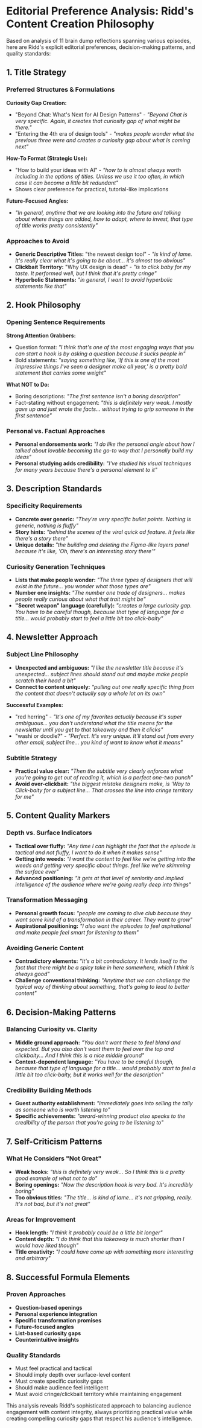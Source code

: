 # Editorial Preference Analysis: Ridd's Content Creation Philosophy

Based on analysis of 11 brain dump reflections spanning various episodes, here are Ridd's explicit editorial preferences, decision-making patterns, and quality standards:

## 1. Title Strategy

### **Preferred Structures & Formulations**

**Curiosity Gap Creation:**
- "Beyond Chat: What's Next for AI Design Patterns" - *"Beyond Chat is very specific. Again, it creates that curiosity gap of what might be there."*
- "Entering the 4th era of design tools" - *"makes people wonder what the previous three were and creates a curiosity gap about what is coming next"*

**How-To Format (Strategic Use):**
- "How to build your ideas with AI" - *"how to is almost always worth including in the options of titles. Unless we use it too often, in which case it can become a little bit redundant"*
- Shows clear preference for practical, tutorial-like implications

**Future-Focused Angles:**
- *"In general, anytime that we are looking into the future and talking about where things are added, how to adapt, where to invest, that type of title works pretty consistently"*

### **Approaches to Avoid**
- **Generic Descriptive Titles:** "the newest design tool" - *"is kind of lame. It's really clear what it's going to be about... it's almost too obvious"*
- **Clickbait Territory:** "Why UX design is dead" - *"is to click baby for my taste. It performed well, but I think that it's pretty cringe"*
- **Hyperbolic Statements:** *"in general, I want to avoid hyperbolic statements like that"*

## 2. Hook Philosophy

### **Opening Sentence Requirements**

**Strong Attention Grabbers:**
- Question format: *"I think that's one of the most engaging ways that you can start a hook is by asking a question because it sucks people in"*
- Bold statements: *"saying something like, 'If this is one of the most impressive things I've seen a designer make all year,' is a pretty bold statement that carries some weight"*

**What NOT to Do:**
- Boring descriptions: *"The first sentence isn't a boring description"*
- Fact-stating without engagement: *"this is definitely very weak. I mostly gave up and just wrote the facts... without trying to grip someone in the first sentence"*

### **Personal vs. Factual Approaches**
- **Personal endorsements work:** *"I do like the personal angle about how I talked about lovable becoming the go-to way that I personally build my ideas"*
- **Personal studying adds credibility:** *"I've studied his visual techniques for many years because there's a personal element to it"*

## 3. Description Standards

### **Specificity Requirements**
- **Concrete over generic:** *"They're very specific bullet points. Nothing is generic, nothing is fluffy"*
- **Story hints:** *"behind the scenes of the viral quick ad feature. It feels like there's a story there"*
- **Unique details:** *"the building and deleting the Figma-like layers panel because it's like, 'Oh, there's an interesting story there'"*

### **Curiosity Generation Techniques**
- **Lists that make people wonder:** *"The three types of designers that will exist in the future... you wonder what those types are"*
- **Number one insights:** *"The number one trade of designers... makes people really curious about what that trait might be"*
- **"Secret weapon" language (carefully):** *"creates a large curiosity gap. You have to be careful though, because that type of language for a title... would probably start to feel a little bit too click-baity"*

## 4. Newsletter Approach

### **Subject Line Philosophy**
- **Unexpected and ambiguous:** *"I like the newsletter title because it's unexpected... subject lines should stand out and maybe make people scratch their head a bit"*
- **Connect to content uniquely:** *"pulling out one really specific thing from the content that doesn't actually say a whole lot on its own"*

**Successful Examples:**
- "red herring" - *"It's one of my favorites actually because it's super ambiguous... you don't understand what the title means for the newsletter until you get to that takeaway and then it clicks"*
- "washi or doodle?" - *"Perfect. It's very unique. It'll stand out from every other email, subject line... you kind of want to know what it means"*

### **Subtitle Strategy**
- **Practical value clear:** *"Then the subtitle very clearly enforces what you're going to get out of reading it, which is a perfect one-two punch"*
- **Avoid over-clickbait:** *"the biggest mistake designers make, is 'Way to Click-baity for a subject line... That crosses the line into cringe territory for me"*

## 5. Content Quality Markers

### **Depth vs. Surface Indicators**
- **Tactical over fluffy:** *"Any time I can highlight the fact that the episode is tactical and not fluffy, I want to do it when it makes sense"*
- **Getting into weeds:** *"I want the content to feel like we're getting into the weeds and getting very specific about things. feel like we're skimming the surface ever"*
- **Advanced positioning:** *"it gets at that level of seniority and implied intelligence of the audience where we're going really deep into things"*

### **Transformation Messaging**
- **Personal growth focus:** *"people are coming to dive club because they want some kind of a transformation in their career. They want to grow"*
- **Aspirational positioning:** *"I also want the episodes to feel aspirational and make people feel smart for listening to them"*

### **Avoiding Generic Content**
- **Contradictory elements:** *"It's a bit contradictory. It lends itself to the fact that there might be a spicy take in here somewhere, which I think is always good"*
- **Challenge conventional thinking:** *"Anytime that we can challenge the typical way of thinking about something, that's going to lead to better content"*

## 6. Decision-Making Patterns

### **Balancing Curiosity vs. Clarity**
- **Middle ground approach:** *"You don't want these to feel bland and expected. But you also don't want them to feel over the top and clickbaity... And I think this is a nice middle ground"*
- **Context-dependent language:** *"You have to be careful though, because that type of language for a title... would probably start to feel a little bit too click-baity, but it works well for the description"*

### **Credibility Building Methods**
- **Guest authority establishment:** *"immediately goes into selling the tally as someone who is worth listening to"*
- **Specific achievements:** *"award-winning product also speaks to the credibility of the person that you're going to be listening to"*

## 7. Self-Criticism Patterns

### **What He Considers "Not Great"**
- **Weak hooks:** *"this is definitely very weak... So I think this is a pretty good example of what not to do"*
- **Boring openings:** *"Now the description hook is very bad. It's incredibly boring"*
- **Too obvious titles:** *"The title... is kind of lame... it's not gripping, really. It's not bad, but it's not great"*

### **Areas for Improvement**
- **Hook length:** *"I think it probably could be a little bit longer"*
- **Content depth:** *"I do think that this takeaway is much shorter than I would have liked though"*
- **Title creativity:** *"I could have come up with something more interesting and arbitrary"*

## 8. Successful Formula Elements

### **Proven Approaches**
- **Question-based openings**
- **Personal experience integration**
- **Specific transformation promises**
- **Future-focused angles**
- **List-based curiosity gaps**
- **Counterintuitive insights**

### **Quality Standards**
- Must feel practical and tactical
- Should imply depth over surface-level content
- Must create specific curiosity gaps
- Should make audience feel intelligent
- Must avoid cringe/clickbait territory while maintaining engagement

This analysis reveals Ridd's sophisticated approach to balancing audience engagement with content integrity, always prioritizing practical value while creating compelling curiosity gaps that respect his audience's intelligence.